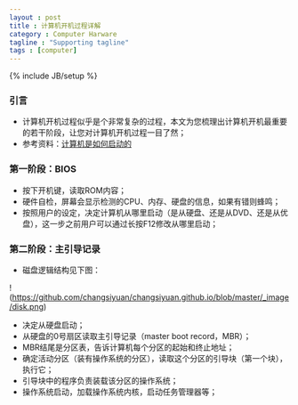 ```yaml
---
layout : post
title : 计算机开机过程详解
category : Computer Harware
tagline : "Supporting tagline"
tags : [computer]
---
```

{% include JB/setup %}

### 引言
- 计算机开机过程似乎是个非常复杂的过程，本文为您梳理出计算机开机最重要的若干阶段，让您对计算机开机过程一目了然；
- 参考资料：[计算机是如何启动的](http://www.ruanyifeng.com/blog/2013/02/booting.html)

### 第一阶段：BIOS
- 按下开机键，读取ROM内容；
- 硬件自检，屏幕会显示检测的CPU、内存、硬盘的信息，如果有错则蜂鸣；
- 按照用户的设定，决定计算机从哪里启动（是从硬盘、还是从DVD、还是从优盘），这一步之前用户可以通过长按F12修改从哪里启动；

### 第二阶段：主引导记录
- 磁盘逻辑结构见下图：

!(https://github.com/changsiyuan/changsiyuan.github.io/blob/master/_image/disk.png)
- 决定从硬盘启动；
- 从硬盘的0号扇区读取主引导记录（master boot record，MBR）；
- MBR结尾是分区表，告诉计算机每个分区的起始和终止地址；
- 确定活动分区（装有操作系统的分区），读取这个分区的引导块（第一个块），执行它；
- 引导块中的程序负责装载该分区的操作系统；
- 操作系统启动，加载操作系统内核，启动任务管理器等；
